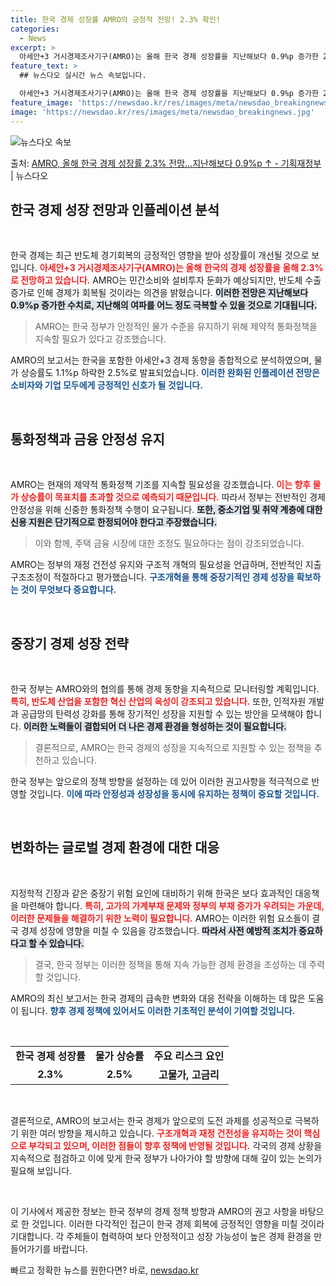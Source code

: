 ```yaml
---
title: 한국 경제 성장률 AMRO의 긍정적 전망! 2.3% 확인!
categories:
  - News
excerpt: >
  아세안+3 거시경제조사기구(AMRO)는 올해 한국 경제 성장률을 지난해보다 0.9%p 증가한 2.3%로 전망…
feature_text: >
  ## 뉴스다오 실시간 뉴스 속보입니다.

  아세안+3 거시경제조사기구(AMRO)는 올해 한국 경제 성장률을 지난해보다 0.9%p 증가한 2.3%로 전망…
feature_image: 'https://newsdao.kr/res/images/meta/newsdao_breakingnews.jpg'
image: 'https://newsdao.kr/res/images/meta/newsdao_breakingnews.jpg'
---
```


![뉴스다오 속보](https://newsdao.kr/res/images/meta/newsdao_breakingnews.jpg)

<p>출처: <a href="https://newsdao.kr/3670" rel="dofollow">AMRO, 올해 한국 경제 성장률 2.3% 전망…지난해보다 0.9%p ↑ - 기획재정부</a> | 뉴스다오</p>

<h2 data-ke-size="size26">한국 경제 성장 전망과 인플레이션 분석</h2>

<p data-ke-size="size16">&nbsp;</p>

한국 경제는 최근 반도체 경기회복의 긍정적인 영향을 받아 성장률이 개선될 것으로 보입니다. <b><span style="color: #ee2323;">아세안+3 거시경제조사기구(AMRO)는 올해 한국의 경제 성장률을 올해 2.3%로 전망하고 있습니다.</span></b> AMRO는 민간소비와 설비투자 둔화가 예상되지만, 반도체 수출 증가로 인해 경제가 회복될 것이라는 의견을 밝혔습니다. <b><span style="background-color: #21538527;">이러한 전망은 지난해보다 0.9%p 증가한 수치로, 지난해의 여파를 어느 정도 극복할 수 있을 것으로 기대됩니다.</span></b> 

<blockquote>AMRO는 한국 정부가 안정적인 물가 수준을 유지하기 위해 제약적 통화정책을 지속할 필요가 있다고 강조했습니다.</blockquote>

AMRO의 보고서는 한국을 포함한 아세안+3 경제 동향을 종합적으로 분석하였으며, 물가 상승률도 1.1%p 하락한 2.5%로 발표되었습니다. <b><span style="color: #1a5490;">이러한 완화된 인플레이션 전망은 소비자와 기업 모두에게 긍정적인 신호가 될 것입니다.</span></b> 

<p data-ke-size="size16">&nbsp;</p>

<h2 data-ke-size="size26">통화정책과 금융 안정성 유지</h2>

<p data-ke-size="size16">&nbsp;</p>

AMRO는 현재의 제약적 통화정책 기조를 지속할 필요성을 강조했습니다. <b><span style="color: #ee2323;">이는 향후 물가 상승률이 목표치를 초과할 것으로 예측되기 때문입니다.</span></b> 따라서 정부는 전반적인 경제 안정성을 위해 신중한 통화정책 수행이 요구됩니다. <b><span style="background-color: #21538527;">또한, 중소기업 및 취약 계층에 대한 신용 지원은 단기적으로 한정되어야 한다고 주장했습니다.</span></b> 

<blockquote>이와 함께, 주택 금융 시장에 대한 조정도 필요하다는 점이 강조되었습니다.</blockquote>

AMRO는 정부의 재정 건전성 유지와 구조적 개혁의 필요성을 언급하며, 전반적인 지출 구조조정이 적절하다고 평가했습니다. <b><span style="color: #1a5490;">구조개혁을 통해 중장기적인 경제 성장을 확보하는 것이 무엇보다 중요합니다.</span></b> 

<p data-ke-size="size16">&nbsp;</p>

<h2 data-ke-size="size26">중장기 경제 성장 전략</h2>

<p data-ke-size="size16">&nbsp;</p>

한국 정부는 AMRO와의 협의를 통해 경제 동향을 지속적으로 모니터링할 계획입니다. <b><span style="color: #ee2323;">특히, 반도체 산업을 포함한 혁신 산업의 육성이 강조되고 있습니다.</span></b> 또한, 인적자원 개발과 공급망의 탄력성 강화를 통해 장기적인 성장을 지원할 수 있는 방안을 모색해야 합니다. <b><span style="background-color: #21538527;">이러한 노력들이 결합되어 더 나은 경제 환경을 형성하는 것이 필요합니다.</span></b> 

<blockquote>결론적으로, AMRO는 한국 경제의 성장을 지속적으로 지원할 수 있는 정책을 추천하고 있습니다.</blockquote>

한국 정부는 앞으로의 정책 방향을 설정하는 데 있어 이러한 권고사항을 적극적으로 반영할 것입니다. <b><span style="color: #1a5490;">이에 따라 안정성과 성장성을 동시에 유지하는 정책이 중요할 것입니다.</span></b> 

<p data-ke-size="size16">&nbsp;</p>

<h2 data-ke-size="size26">변화하는 글로벌 경제 환경에 대한 대응</h2>

<p data-ke-size="size16">&nbsp;</p>

지정학적 긴장과 같은 중장기 위험 요인에 대비하기 위해 한국은 보다 효과적인 대응책을 마련해야 합니다. <b><span style="color: #ee2323;">특히, 고가의 가계부채 문제와 정부의 부채 증가가 우려되는 가운데, 이러한 문제들을 해결하기 위한 노력이 필요합니다.</span></b> AMRO는 이러한 위험 요소들이 결국 경제 성장에 영향을 미칠 수 있음을 강조했습니다. <b><span style="background-color: #21538527;">따라서 사전 예방적 조치가 중요하다고 할 수 있습니다.</span></b> 

<blockquote>결국, 한국 정부는 이러한 정책을 통해 지속 가능한 경제 환경을 조성하는 데 주력할 것입니다.</blockquote>

AMRO의 최신 보고서는 한국 경제의 급속한 변화와 대응 전략을 이해하는 데 많은 도움이 됩니다. <b><span style="color: #1a5490;">향후 경제 정책에 있어서도 이러한 기초적인 분석이 기여할 것입니다.</span></b> 

<p data-ke-size="size16">&nbsp;</p>

<table style="width: 100%; border-collapse: collapse;">
  <tr>
    <td style="text-align: center; height: 17px;"><b>한국 경제 성장률</b></td>
    <td style="text-align: center; height: 17px;"><b>물가 상승률</b></td>
    <td style="text-align: center; height: 17px;"><b>주요 리스크 요인</b></td>
  </tr>
  <tr>
    <td style="text-align: center; height: 17px;"><b>2.3%</b></td>
    <td style="text-align: center; height: 17px;"><b>2.5%</b></td>
    <td style="text-align: center; height: 17px;"><b>고물가, 고금리</b></td>
  </tr>
</table>

<p data-ke-size="size16">&nbsp;</p>

결론적으로, AMRO의 보고서는 한국 경제가 앞으로의 도전 과제를 성공적으로 극복하기 위한 여러 방향을 제시하고 있습니다. <b><span style="color: #ee2323;">구조개혁과 재정 건전성을 유지하는 것이 핵심으로 부각되고 있으며, 이러한 점들이 향후 정책에 반영될 것입니다.</span></b> 각국의 경제 상황을 지속적으로 점검하고 이에 맞게 한국 정부가 나아가야 할 방향에 대해 깊이 있는 논의가 필요해 보입니다. 

<p data-ke-size="size16">&nbsp;</p>

이 기사에서 제공한 정보는 한국 정부의 경제 정책 방향과 AMRO의 권고 사항을 바탕으로 한 것입니다. 이러한 다각적인 접근이 한국 경제 회복에 긍정적인 영향을 미칠 것이라 기대합니다. 각 주체들이 협력하여 보다 안정적이고 성장 가능성이 높은 경제 환경을 만들어가기를 바랍니다. 

<p data-ke-size="size16"></p> 

빠르고 정확한 뉴스를 원한다면? 바로, <a href="https://newsdao.kr" rel="dofollow">newsdao.kr</a>


